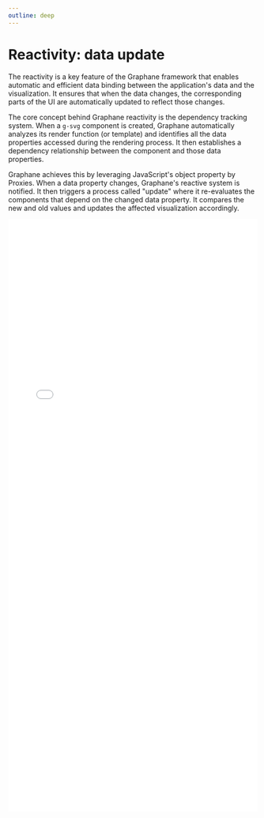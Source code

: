 ```yaml
---
outline: deep
---
```


# Reactivity: data update

The reactivity is a key feature of the Graphane framework that enables automatic and efficient
data binding between the application's data and the visualization. It ensures that when the data
changes, the corresponding parts of the UI are automatically updated to reflect those changes.

The core concept behind Graphane reactivity is the dependency tracking system. When a `g-svg`
component is created, Graphane automatically analyzes its render function (or template) and
identifies all the data properties accessed during the rendering process. It then establishes a
dependency relationship between the component and those data properties.

Graphane achieves this by leveraging JavaScript's object property by Proxies. When a data property
changes, Graphane's reactive system is notified. It then triggers a process called "update"
where it re-evaluates the components that depend on the changed data property. It compares the new
and old values and updates the affected visualization accordingly.

<iframe src="/reactivity.html" style="border: 0; width: 100%; height: 1200px"/>